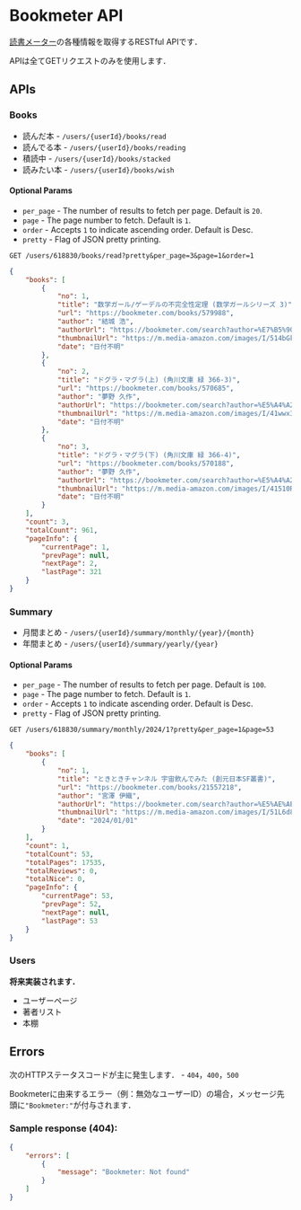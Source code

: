 # Bookmeter API

[読書メーター](https://bookmeter.com/)の各種情報を取得するRESTful APIです．

APIは全てGETリクエストのみを使用します．

## APIs

### Books

- 読んだ本 - `/users/{userId}/books/read`
- 読んでる本 - `/users/{userId}/books/reading`
- 積読中 - `/users/{userId}/books/stacked`
- 読みたい本 - `/users/{userId}/books/wish`

#### Optional Params

- `per_page` - The number of results to fetch per page. Default is `20`.
- `page` - The page number to fetch. Default is `1`.
- `order` - Accepts `1` to indicate ascending order. Default is Desc.
- `pretty` - Flag of JSON pretty printing.

```http
GET /users/618830/books/read?pretty&per_page=3&page=1&order=1
```

```json
{
	"books": [
		{
			"no": 1,
			"title": "数学ガール/ゲーデルの不完全性定理 (数学ガールシリーズ 3)",
			"url": "https://bookmeter.com/books/579988",
			"author": "結城 浩",
			"authorUrl": "https://bookmeter.com/search?author=%E7%B5%90%E5%9F%8E+%E6%B5%A9",
			"thumbnailUrl": "https://m.media-amazon.com/images/I/514bGkTG2BL._SL500_.jpg",
			"date": "日付不明"
		},
		{
			"no": 2,
			"title": "ドグラ・マグラ(上) (角川文庫 緑 366-3)",
			"url": "https://bookmeter.com/books/570685",
			"author": "夢野 久作",
			"authorUrl": "https://bookmeter.com/search?author=%E5%A4%A2%E9%87%8E+%E4%B9%85%E4%BD%9C",
			"thumbnailUrl": "https://m.media-amazon.com/images/I/41wwx3FSyFL._SL500_.jpg",
			"date": "日付不明"
		},
		{
			"no": 3,
			"title": "ドグラ・マグラ(下) (角川文庫 緑 366-4)",
			"url": "https://bookmeter.com/books/570188",
			"author": "夢野 久作",
			"authorUrl": "https://bookmeter.com/search?author=%E5%A4%A2%E9%87%8E+%E4%B9%85%E4%BD%9C",
			"thumbnailUrl": "https://m.media-amazon.com/images/I/41510Rl6QPL._SL500_.jpg",
			"date": "日付不明"
		}
	],
	"count": 3,
	"totalCount": 961,
	"pageInfo": {
		"currentPage": 1,
		"prevPage": null,
		"nextPage": 2,
		"lastPage": 321
	}
}
```

### Summary

- 月間まとめ - `/users/{userId}/summary/monthly/{year}/{month}`
- 年間まとめ - `/users/{userId}/summary/yearly/{year}`

#### Optional Params

- `per_page` - The number of results to fetch per page. Default is `100`.
- `page` - The page number to fetch. Default is `1`.
- `order` - Accepts `1` to indicate ascending order. Default is Desc.
- `pretty` - Flag of JSON pretty printing.

```http
GET /users/618830/summary/monthly/2024/1?pretty&per_page=1&page=53
```

```json
{
	"books": [
		{
			"no": 1,
			"title": "ときときチャンネル 宇宙飲んでみた (創元日本SF叢書)",
			"url": "https://bookmeter.com/books/21557218",
			"author": "宮澤 伊織",
			"authorUrl": "https://bookmeter.com/search?author=%E5%AE%AE%E6%BE%A4+%E4%BC%8A%E7%B9%94",
			"thumbnailUrl": "https://m.media-amazon.com/images/I/51L6d84hbDL._SL500_.jpg",
			"date": "2024/01/01"
		}
	],
	"count": 1,
	"totalCount": 53,
	"totalPages": 17535,
	"totalReviews": 0,
	"totalNice": 0,
	"pageInfo": {
		"currentPage": 53,
		"prevPage": 52,
		"nextPage": null,
		"lastPage": 53
	}
}
```

### Users

**将来実装されます．**

- ユーザーページ
- 著者リスト
- 本棚

## Errors

次のHTTPステータスコードが主に発生します． - `404`，`400`，`500`

Bookmeterに由来するエラー（例：無効なユーザーID）の場合，メッセージ先頭に`"Bookmeter:"`が付与されます．

### Sample response (404):

```json
{
	"errors": [
		{
			"message": "Bookmeter: Not found"
		}
	]
}
```
